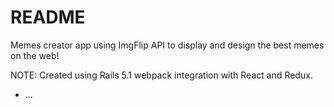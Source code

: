 # README


Memes creator app using ImgFlip API to display and design the best memes on the web!

NOTE: Created using Rails 5.1 webpack integration with React and Redux.


* ...
